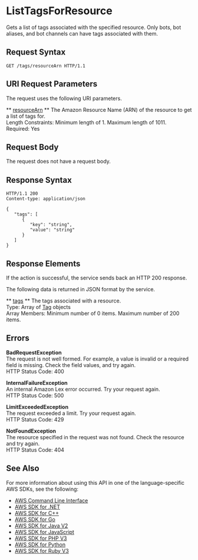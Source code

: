 # ListTagsForResource<a name="API_ListTagsForResource"></a>

Gets a list of tags associated with the specified resource\. Only bots, bot aliases, and bot channels can have tags associated with them\.

## Request Syntax<a name="API_ListTagsForResource_RequestSyntax"></a>

```
GET /tags/resourceArn HTTP/1.1
```

## URI Request Parameters<a name="API_ListTagsForResource_RequestParameters"></a>

The request uses the following URI parameters\.

 ** [resourceArn](#API_ListTagsForResource_RequestSyntax) **   <a name="lex-ListTagsForResource-request-resourceArn"></a>
The Amazon Resource Name \(ARN\) of the resource to get a list of tags for\.  
Length Constraints: Minimum length of 1\. Maximum length of 1011\.  
Required: Yes

## Request Body<a name="API_ListTagsForResource_RequestBody"></a>

The request does not have a request body\.

## Response Syntax<a name="API_ListTagsForResource_ResponseSyntax"></a>

```
HTTP/1.1 200
Content-type: application/json

{
   "tags": [ 
      { 
         "key": "string",
         "value": "string"
      }
   ]
}
```

## Response Elements<a name="API_ListTagsForResource_ResponseElements"></a>

If the action is successful, the service sends back an HTTP 200 response\.

The following data is returned in JSON format by the service\.

 ** [tags](#API_ListTagsForResource_ResponseSyntax) **   <a name="lex-ListTagsForResource-response-tags"></a>
The tags associated with a resource\.  
Type: Array of [Tag](API_Tag.md) objects  
Array Members: Minimum number of 0 items\. Maximum number of 200 items\.

## Errors<a name="API_ListTagsForResource_Errors"></a>

 **BadRequestException**   
The request is not well formed\. For example, a value is invalid or a required field is missing\. Check the field values, and try again\.  
HTTP Status Code: 400

 **InternalFailureException**   
An internal Amazon Lex error occurred\. Try your request again\.  
HTTP Status Code: 500

 **LimitExceededException**   
The request exceeded a limit\. Try your request again\.  
HTTP Status Code: 429

 **NotFoundException**   
The resource specified in the request was not found\. Check the resource and try again\.  
HTTP Status Code: 404

## See Also<a name="API_ListTagsForResource_SeeAlso"></a>

For more information about using this API in one of the language\-specific AWS SDKs, see the following:
+  [AWS Command Line Interface](https://docs.aws.amazon.com/goto/aws-cli/lex-models-2017-04-19/ListTagsForResource) 
+  [AWS SDK for \.NET](https://docs.aws.amazon.com/goto/DotNetSDKV3/lex-models-2017-04-19/ListTagsForResource) 
+  [AWS SDK for C\+\+](https://docs.aws.amazon.com/goto/SdkForCpp/lex-models-2017-04-19/ListTagsForResource) 
+  [AWS SDK for Go](https://docs.aws.amazon.com/goto/SdkForGoV1/lex-models-2017-04-19/ListTagsForResource) 
+  [AWS SDK for Java V2](https://docs.aws.amazon.com/goto/SdkForJavaV2/lex-models-2017-04-19/ListTagsForResource) 
+  [AWS SDK for JavaScript](https://docs.aws.amazon.com/goto/AWSJavaScriptSDK/lex-models-2017-04-19/ListTagsForResource) 
+  [AWS SDK for PHP V3](https://docs.aws.amazon.com/goto/SdkForPHPV3/lex-models-2017-04-19/ListTagsForResource) 
+  [AWS SDK for Python](https://docs.aws.amazon.com/goto/boto3/lex-models-2017-04-19/ListTagsForResource) 
+  [AWS SDK for Ruby V3](https://docs.aws.amazon.com/goto/SdkForRubyV3/lex-models-2017-04-19/ListTagsForResource) 